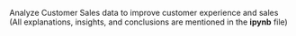 Analyze Customer Sales data to improve customer experience and sales \
(All explanations, insights, and conclusions are mentioned in the **ipynb** file)
